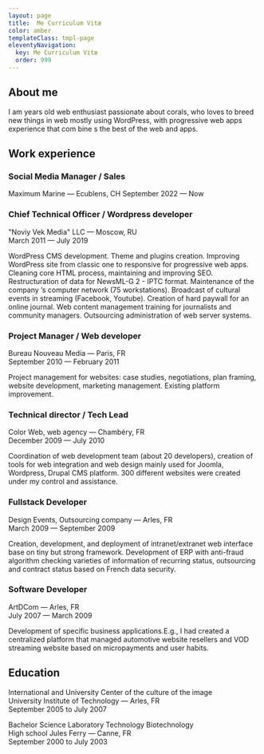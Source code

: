 ```yaml
---
layout: page
title:  Me Curriculum Vitæ
color: amber
templateClass: tmpl-page
eleventyNavigation:
  key: Me Curriculum Vitæ
  order: 999
---
```


## About me

I am <span id="hOIA"></span> years old web enthusiast passionate about corals, who loves to breed new things in web mostly using WordPress, with progressive web apps experience that com bine s the best of the web and apps.

## Work experience

### Social Media Manager / Sales

Maximum Marine — Ecublens, CH
September 2022 — Now 

### Chief Technical Officer / Wordpress developer

"Noviy Vek Media" LLC — Moscow, RU  
March 2011 — July 2019

WordPress CMS development. Theme and plugins creation. Improving WordPress site from classic one to responsive for progressive web apps. Cleaning core HTML process, maintaining and improving SEO. Restructuration of data for NewsML-G 2 - IPTC format. Maintenance of the company ’s computer network (75 workstations). Broadcast of cultural events in streaming (Facebook, Youtube). Creation of hard paywall for an online journal. Web content management training for journalists and community managers. Outsourcing administration of web server systems.

### Project Manager  / Web developer

Bureau Nouveau Media — Paris, FR  
September 2010 — February 2011

Project management for websites: case studies, negotiations, plan framing, website development, marketing management. Existing platform improvement.

### Technical director / Tech Lead

Color Web, web agency — Chambéry, FR  
December 2009 — July 2010

Coordination of web development team (about 20 developers), creation of tools for web integration and web design mainly used for Joomla, Wordpress, Drupal CMS platform. 300 different websites were created under my control and assistance.

### Fullstack Developer

Design Events, Outsourcing company — Arles, FR  
March 2009 — September 2009

Creation, development, and deployment of intranet/extranet web interface base on tiny but strong framework. Development of ERP with anti-fraud algorithm checking varieties of information of recurring status, outsourcing and contract status based on French data security.

### Software Developer

ArtDCom — Arles, FR  
July 2007 — March 2009

Development of specific business applications.E.g., I had created a centralized platform that managed automotive website resellers and VOD streaming website based on micropayments and user habits.

## Education

International and University Center of the culture of the image  
University Institute of Technology — Arles, FR  
September 2005 to July 2007

Bachelor Science Laboratory Technology Biotechnology  
High school Jules Ferry — Canne, FR  
September 2000 to July 2003

<script>howOldIAm.inYears('08/23/1982');</script>
